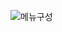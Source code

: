 ![메뉴구성](https://github.com/2024-SMHRD-IS-IOT-2/dbdbDeep/assets/140790966/2f87ec29-bbb4-429c-b922-4cb8e9867e4a)
